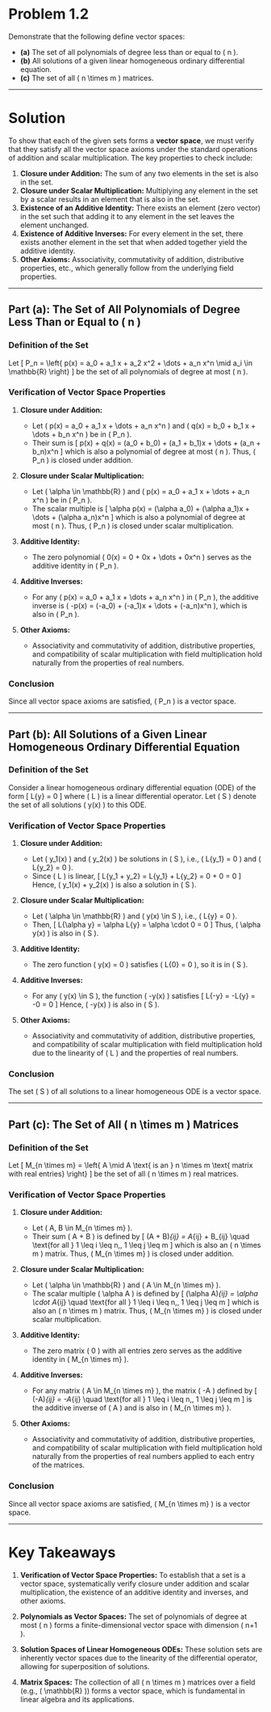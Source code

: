 # Problem 1.2

Demonstrate that the following define vector spaces:

- **(a)** The set of all polynomials of degree less than or equal to \( n \).
- **(b)** All solutions of a given linear homogeneous ordinary differential equation.
- **(c)** The set of all \( n \times m \) matrices.

---

# Solution

To show that each of the given sets forms a **vector space**, we must verify that they satisfy all the vector space axioms under the standard operations of addition and scalar multiplication. The key properties to check include:

1. **Closure under Addition:** The sum of any two elements in the set is also in the set.
2. **Closure under Scalar Multiplication:** Multiplying any element in the set by a scalar results in an element that is also in the set.
3. **Existence of an Additive Identity:** There exists an element (zero vector) in the set such that adding it to any element in the set leaves the element unchanged.
4. **Existence of Additive Inverses:** For every element in the set, there exists another element in the set that when added together yield the additive identity.
5. **Other Axioms:** Associativity, commutativity of addition, distributive properties, etc., which generally follow from the underlying field properties.

---

## Part (a): The Set of All Polynomials of Degree Less Than or Equal to \( n \)

### Definition of the Set

Let
\[
P_n = \left\{ p(x) = a_0 + a_1 x + a_2 x^2 + \dots + a_n x^n \mid a_i \in \mathbb{R} \right\}
\]
be the set of all polynomials of degree at most \( n \).

### Verification of Vector Space Properties

1. **Closure under Addition:**
   - Let \( p(x) = a_0 + a_1 x + \dots + a_n x^n \) and \( q(x) = b_0 + b_1 x + \dots + b_n x^n \) be in \( P_n \).
   - Their sum is
     \[
     p(x) + q(x) = (a_0 + b_0) + (a_1 + b_1)x + \dots + (a_n + b_n)x^n
     \]
     which is also a polynomial of degree at most \( n \). Thus, \( P_n \) is closed under addition.

2. **Closure under Scalar Multiplication:**
   - Let \( \alpha \in \mathbb{R} \) and \( p(x) = a_0 + a_1 x + \dots + a_n x^n \) be in \( P_n \).
   - The scalar multiple is
     \[
     \alpha p(x) = (\alpha a_0) + (\alpha a_1)x + \dots + (\alpha a_n)x^n
     \]
     which is also a polynomial of degree at most \( n \). Thus, \( P_n \) is closed under scalar multiplication.

3. **Additive Identity:**
   - The zero polynomial \( 0(x) = 0 + 0x + \dots + 0x^n \) serves as the additive identity in \( P_n \).

4. **Additive Inverses:**
   - For any \( p(x) = a_0 + a_1 x + \dots + a_n x^n \) in \( P_n \), the additive inverse is \( -p(x) = (-a_0) + (-a_1)x + \dots + (-a_n)x^n \), which is also in \( P_n \).

5. **Other Axioms:**
   - Associativity and commutativity of addition, distributive properties, and compatibility of scalar multiplication with field multiplication hold naturally from the properties of real numbers.

### Conclusion

Since all vector space axioms are satisfied, \( P_n \) is a vector space.

---

## Part (b): All Solutions of a Given Linear Homogeneous Ordinary Differential Equation

### Definition of the Set

Consider a linear homogeneous ordinary differential equation (ODE) of the form
\[
L\{y\} = 0
\]
where \( L \) is a linear differential operator. Let \( S \) denote the set of all solutions \( y(x) \) to this ODE.

### Verification of Vector Space Properties

1. **Closure under Addition:**
   - Let \( y_1(x) \) and \( y_2(x) \) be solutions in \( S \), i.e., \( L\{y_1\} = 0 \) and \( L\{y_2\} = 0 \).
   - Since \( L \) is linear,
     \[
     L\{y_1 + y_2\} = L\{y_1\} + L\{y_2\} = 0 + 0 = 0
     \]
     Hence, \( y_1(x) + y_2(x) \) is also a solution in \( S \).

2. **Closure under Scalar Multiplication:**
   - Let \( \alpha \in \mathbb{R} \) and \( y(x) \in S \), i.e., \( L\{y\} = 0 \).
   - Then,
     \[
     L\{\alpha y\} = \alpha L\{y\} = \alpha \cdot 0 = 0
     \]
     Thus, \( \alpha y(x) \) is also in \( S \).

3. **Additive Identity:**
   - The zero function \( y(x) = 0 \) satisfies \( L\{0\} = 0 \), so it is in \( S \).

4. **Additive Inverses:**
   - For any \( y(x) \in S \), the function \( -y(x) \) satisfies
     \[
     L\{-y\} = -L\{y\} = -0 = 0
     \]
     Hence, \( -y(x) \) is also in \( S \).

5. **Other Axioms:**
   - Associativity and commutativity of addition, distributive properties, and compatibility of scalar multiplication with field multiplication hold due to the linearity of \( L \) and the properties of real numbers.

### Conclusion

The set \( S \) of all solutions to a linear homogeneous ODE is a vector space.

---

## Part (c): The Set of All \( n \times m \) Matrices

### Definition of the Set

Let
\[
M_{n \times m} = \left\{ A \mid A \text{ is an } n \times m \text{ matrix with real entries} \right\}
\]
be the set of all \( n \times m \) real matrices.

### Verification of Vector Space Properties

1. **Closure under Addition:**
   - Let \( A, B \in M_{n \times m} \).
   - Their sum \( A + B \) is defined by
     \[
     (A + B)_{ij} = A_{ij} + B_{ij} \quad \text{for all } 1 \leq i \leq n,\, 1 \leq j \leq m
     \]
     which is also an \( n \times m \) matrix. Thus, \( M_{n \times m} \) is closed under addition.

2. **Closure under Scalar Multiplication:**
   - Let \( \alpha \in \mathbb{R} \) and \( A \in M_{n \times m} \).
   - The scalar multiple \( \alpha A \) is defined by
     \[
     (\alpha A)_{ij} = \alpha \cdot A_{ij} \quad \text{for all } 1 \leq i \leq n,\, 1 \leq j \leq m
     \]
     which is also an \( n \times m \) matrix. Thus, \( M_{n \times m} \) is closed under scalar multiplication.

3. **Additive Identity:**
   - The zero matrix \( 0 \) with all entries zero serves as the additive identity in \( M_{n \times m} \).

4. **Additive Inverses:**
   - For any matrix \( A \in M_{n \times m} \), the matrix \( -A \) defined by
     \[
     (-A)_{ij} = -A_{ij} \quad \text{for all } 1 \leq i \leq n,\, 1 \leq j \leq m
     \]
     is the additive inverse of \( A \) and is also in \( M_{n \times m} \).

5. **Other Axioms:**
   - Associativity and commutativity of addition, distributive properties, and compatibility of scalar multiplication with field multiplication hold naturally from the properties of real numbers applied to each entry of the matrices.

### Conclusion

Since all vector space axioms are satisfied, \( M_{n \times m} \) is a vector space.

---

# Key Takeaways

1. **Verification of Vector Space Properties:** To establish that a set is a vector space, systematically verify closure under addition and scalar multiplication, the existence of an additive identity and inverses, and other axioms.

2. **Polynomials as Vector Spaces:** The set of polynomials of degree at most \( n \) forms a finite-dimensional vector space with dimension \( n+1 \).

3. **Solution Spaces of Linear Homogeneous ODEs:** These solution sets are inherently vector spaces due to the linearity of the differential operator, allowing for superposition of solutions.

4. **Matrix Spaces:** The collection of all \( n \times m \) matrices over a field (e.g., \( \mathbb{R} \)) forms a vector space, which is fundamental in linear algebra and its applications.
